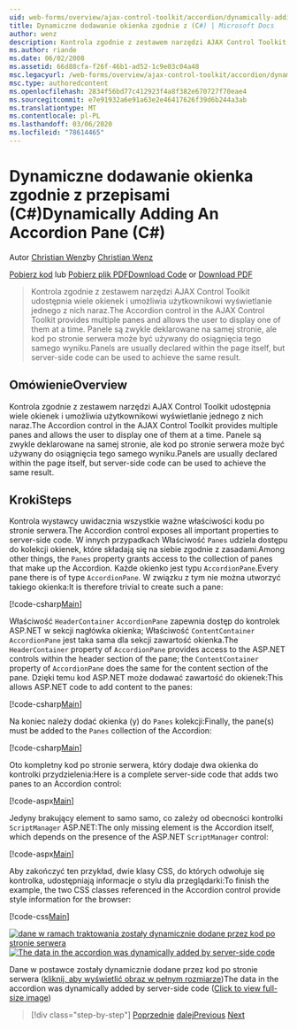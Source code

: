 ```yaml
---
uid: web-forms/overview/ajax-control-toolkit/accordion/dynamically-adding-an-accordion-pane-cs
title: Dynamiczne dodawanie okienka zgodnie z (C#) | Microsoft Docs
author: wenz
description: Kontrola zgodnie z zestawem narzędzi AJAX Control Toolkit udostępnia wiele okienek i umożliwia użytkownikowi wyświetlanie jednego z nich naraz. Panele są zwykle zadeklarowane w...
ms.author: riande
ms.date: 06/02/2008
ms.assetid: 66d88cfa-f26f-46b1-ad52-1c9e03c04a48
msc.legacyurl: /web-forms/overview/ajax-control-toolkit/accordion/dynamically-adding-an-accordion-pane-cs
msc.type: authoredcontent
ms.openlocfilehash: 2834f56bd77c412923f4a8f382e670727f70eae4
ms.sourcegitcommit: e7e91932a6e91a63e2e46417626f39d6b244a3ab
ms.translationtype: MT
ms.contentlocale: pl-PL
ms.lasthandoff: 03/06/2020
ms.locfileid: "78614465"
---
```

# <a name="dynamically-adding-an-accordion-pane-c"></a><span data-ttu-id="e481a-104">Dynamiczne dodawanie okienka zgodnie z przepisami (C#)</span><span class="sxs-lookup"><span data-stu-id="e481a-104">Dynamically Adding An Accordion Pane (C#)</span></span>

<span data-ttu-id="e481a-105">Autor [Christian Wenz](https://github.com/wenz)</span><span class="sxs-lookup"><span data-stu-id="e481a-105">by [Christian Wenz](https://github.com/wenz)</span></span>

<span data-ttu-id="e481a-106">[Pobierz kod](https://download.microsoft.com/download/5/6/d/56d50cef-2011-4c8f-9891-7edc6dc57df9/Accordion2.cs.zip) lub [Pobierz plik PDF](https://download.microsoft.com/download/6/7/1/6718d452-ff89-4d3f-a90e-c74ec2d636a3/accordion2CS.pdf)</span><span class="sxs-lookup"><span data-stu-id="e481a-106">[Download Code](https://download.microsoft.com/download/5/6/d/56d50cef-2011-4c8f-9891-7edc6dc57df9/Accordion2.cs.zip) or [Download PDF](https://download.microsoft.com/download/6/7/1/6718d452-ff89-4d3f-a90e-c74ec2d636a3/accordion2CS.pdf)</span></span>

> <span data-ttu-id="e481a-107">Kontrola zgodnie z zestawem narzędzi AJAX Control Toolkit udostępnia wiele okienek i umożliwia użytkownikowi wyświetlanie jednego z nich naraz.</span><span class="sxs-lookup"><span data-stu-id="e481a-107">The Accordion control in the AJAX Control Toolkit provides multiple panes and allows the user to display one of them at a time.</span></span> <span data-ttu-id="e481a-108">Panele są zwykle deklarowane na samej stronie, ale kod po stronie serwera może być używany do osiągnięcia tego samego wyniku.</span><span class="sxs-lookup"><span data-stu-id="e481a-108">Panels are usually declared within the page itself, but server-side code can be used to achieve the same result.</span></span>

## <a name="overview"></a><span data-ttu-id="e481a-109">Omówienie</span><span class="sxs-lookup"><span data-stu-id="e481a-109">Overview</span></span>

<span data-ttu-id="e481a-110">Kontrola zgodnie z zestawem narzędzi AJAX Control Toolkit udostępnia wiele okienek i umożliwia użytkownikowi wyświetlanie jednego z nich naraz.</span><span class="sxs-lookup"><span data-stu-id="e481a-110">The Accordion control in the AJAX Control Toolkit provides multiple panes and allows the user to display one of them at a time.</span></span> <span data-ttu-id="e481a-111">Panele są zwykle deklarowane na samej stronie, ale kod po stronie serwera może być używany do osiągnięcia tego samego wyniku.</span><span class="sxs-lookup"><span data-stu-id="e481a-111">Panels are usually declared within the page itself, but server-side code can be used to achieve the same result.</span></span>

## <a name="steps"></a><span data-ttu-id="e481a-112">Kroki</span><span class="sxs-lookup"><span data-stu-id="e481a-112">Steps</span></span>

<span data-ttu-id="e481a-113">Kontrola wystawcy uwidacznia wszystkie ważne właściwości kodu po stronie serwera.</span><span class="sxs-lookup"><span data-stu-id="e481a-113">The Accordion control exposes all important properties to server-side code.</span></span> <span data-ttu-id="e481a-114">W innych przypadkach Właściwość `Panes` udziela dostępu do kolekcji okienek, które składają się na siebie zgodnie z zasadami.</span><span class="sxs-lookup"><span data-stu-id="e481a-114">Among other things, the `Panes` property grants access to the collection of panes that make up the Accordion.</span></span> <span data-ttu-id="e481a-115">Każde okienko jest typu `AccordionPane`.</span><span class="sxs-lookup"><span data-stu-id="e481a-115">Every pane there is of type `AccordionPane`.</span></span> <span data-ttu-id="e481a-116">W związku z tym nie można utworzyć takiego okienka:</span><span class="sxs-lookup"><span data-stu-id="e481a-116">It is therefore trivial to create such a pane:</span></span>

[!code-csharp[Main](dynamically-adding-an-accordion-pane-cs/samples/sample1.cs)]

<span data-ttu-id="e481a-117">Właściwość `HeaderContainer` `AccordionPane` zapewnia dostęp do kontrolek ASP.NET w sekcji nagłówka okienka; Właściwość `ContentContainer` `AccordionPane` jest taka sama dla sekcji zawartość okienka.</span><span class="sxs-lookup"><span data-stu-id="e481a-117">The `HeaderContainer` property of `AccordionPane` provides access to the ASP.NET controls within the header section of the pane; the `ContentContainer` property of `AccordionPane` does the same for the content section of the pane.</span></span> <span data-ttu-id="e481a-118">Dzięki temu kod ASP.NET może dodawać zawartość do okienek:</span><span class="sxs-lookup"><span data-stu-id="e481a-118">This allows ASP.NET code to add content to the panes:</span></span>

[!code-csharp[Main](dynamically-adding-an-accordion-pane-cs/samples/sample2.cs)]

<span data-ttu-id="e481a-119">Na koniec należy dodać okienka (y) do `Panes` kolekcji:</span><span class="sxs-lookup"><span data-stu-id="e481a-119">Finally, the pane(s) must be added to the `Panes` collection of the Accordion:</span></span>

[!code-csharp[Main](dynamically-adding-an-accordion-pane-cs/samples/sample3.cs)]

<span data-ttu-id="e481a-120">Oto kompletny kod po stronie serwera, który dodaje dwa okienka do kontrolki przydzielenia:</span><span class="sxs-lookup"><span data-stu-id="e481a-120">Here is a complete server-side code that adds two panes to an Accordion control:</span></span>

[!code-aspx[Main](dynamically-adding-an-accordion-pane-cs/samples/sample4.aspx)]

<span data-ttu-id="e481a-121">Jedyny brakujący element to samo samo, co zależy od obecności kontrolki `ScriptManager` ASP.NET:</span><span class="sxs-lookup"><span data-stu-id="e481a-121">The only missing element is the Accordion itself, which depends on the presence of the ASP.NET `ScriptManager` control:</span></span>

[!code-aspx[Main](dynamically-adding-an-accordion-pane-cs/samples/sample5.aspx)]

<span data-ttu-id="e481a-122">Aby zakończyć ten przykład, dwie klasy CSS, do których odwołuje się kontrolka, udostępniają informacje o stylu dla przeglądarki:</span><span class="sxs-lookup"><span data-stu-id="e481a-122">To finish the example, the two CSS classes referenced in the Accordion control provide style information for the browser:</span></span>

[!code-css[Main](dynamically-adding-an-accordion-pane-cs/samples/sample6.css)]

<span data-ttu-id="e481a-123">[![dane w ramach traktowania zostały dynamicznie dodane przez kod po stronie serwera](dynamically-adding-an-accordion-pane-cs/_static/image2.png)](dynamically-adding-an-accordion-pane-cs/_static/image1.png)</span><span class="sxs-lookup"><span data-stu-id="e481a-123">[![The data in the accordion was dynamically added by server-side code](dynamically-adding-an-accordion-pane-cs/_static/image2.png)](dynamically-adding-an-accordion-pane-cs/_static/image1.png)</span></span>

<span data-ttu-id="e481a-124">Dane w postawce zostały dynamicznie dodane przez kod po stronie serwera ([kliknij, aby wyświetlić obraz w pełnym rozmiarze](dynamically-adding-an-accordion-pane-cs/_static/image3.png))</span><span class="sxs-lookup"><span data-stu-id="e481a-124">The data in the accordion was dynamically added by server-side code ([Click to view full-size image](dynamically-adding-an-accordion-pane-cs/_static/image3.png))</span></span>

> [!div class="step-by-step"]
> <span data-ttu-id="e481a-125">[Poprzednie](databinding-to-an-accordion-cs.md)
> [dalej](databinding-to-an-accordion-vb.md)</span><span class="sxs-lookup"><span data-stu-id="e481a-125">[Previous](databinding-to-an-accordion-cs.md)
[Next](databinding-to-an-accordion-vb.md)</span></span>

